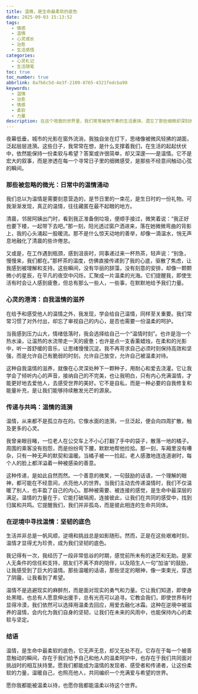 ```yaml
---
title: 温情，是生命最柔软的底色
date: 2025-09-03 15:13:52
tags:
  - 情感
  - 温情
  - 心灵成长
  - 治愈
  - 生活感悟
categories:
  - 心灵札记
  - 生活随笔
toc: true
toc_number: true
abbrlink: 8a7b6c5d-4e3f-2109-8765-4321fedcba98
keywords:
  - 温情
  - 治愈
  - 情感
  - 柔软
  - 力量
description: 在这个喧嚣的世界里，我们常常被快节奏的生活裹挟，遗忘了那些细微却深刻的感动。然而，总有一些瞬间，一些眼神，一些不经意的举动，像冬日暖阳般穿透心扉，提醒我们生命中最珍贵的底色——温情。它不是轰轰烈烈的爱，也不是惊天动地的义，而是流淌在日常中的涓涓细流，滋养着我们的灵魂，赋予我们前行的力量。今天，让我们一起放慢脚步，感受那些被我们忽略的温情，并学着将它融入生活，成为彼此生命中的光。
---
```


夜幕低垂，城市的光影在窗外流淌，我独自坐在灯下，思绪像被微风轻拂的湖面，泛起层层涟漪。这些日子，我常常在想，是什么支撑着我们，在生活的起起伏伏中，依然能保持一份柔软与希望？答案或许很简单，却又深邃——是温情。它不是宏大的叙事，而是渗透在每一个寻常日子里的细微感受，是那些不经意间触动心弦的瞬间。

### 那些被忽略的微光：日常中的温情涌动

我们总以为温情是需要刻意营造的，是节日里的一束花，是生日时的一份礼物。可我渐渐发现，真正的温情，往往藏匿在最不起眼的地方。

清晨，邻居阿姨出门时，看到我正准备倒垃圾，便顺手接过，微笑着说：“我正好也要下楼，一起带下去吧。”那一刻，阳光透过窗户洒进来，落在她微微弯曲的背影上，我的心头涌起一股暖流。那不是什么惊天动地的善举，却像一滴温水，悄无声息地融化了清晨的些许倦怠。

又或是，在工作遇到瓶颈，感到沮丧时，同事递过来一杯热茶，轻声说：“别急，慢慢来，我们都在。”那杯茶的温度，仿佛直接传递到了我的心底，驱散了焦虑，让我感到被理解和支持。这些瞬间，没有华丽的辞藻，没有刻意的安排，却像一颗颗微小的星辰，在平凡的夜空中闪烁，汇聚成一片温柔的光海。它们提醒我，即使生活有时会让人感到疲惫，但总有那么一些人，一些事，在默默地给予我们力量。

### 心灵的港湾：自我温情的滋养

在给予和感受他人的温情之外，我发现，学会给自己温情，同样至关重要。我们常常习惯了对外付出，却忘了审视自己的内心，是否也需要一份温柔的呵护。

当我感到压力山大，情绪低落时，我会选择给自己一个“温情时刻”。也许是泡一个热水澡，让温热的水流带走一天的疲惫；也许是点一支香薰蜡烛，在柔和的光影中，听一首舒缓的音乐，让思绪慢慢沉淀。我不再苛求自己必须时刻保持高效和坚强，而是允许自己有脆弱的时刻，允许自己放空，允许自己被温柔对待。

这种自我温情的滋养，就像在心灵深处种下一颗种子，用耐心和爱去浇灌。它让我学会了倾听内心的声音，接纳自己的不完美，也让我明白，只有内心充满温情，才能更好地去爱他人，去感受世界的美好。它不是自私，而是一种必要的自我修复和能量补充，是让我们能够持续散发光芒的源泉。

### 传递与共鸣：温情的涟漪

温情，从来都不是孤立存在的。它像水面的涟漪，一旦泛起，便会向四周扩散，触及更多的心灵。

我曾亲眼目睹，一位老人在公交车上不小心打翻了手中的袋子，散落一地的橘子。周围的乘客没有抱怨，而是纷纷弯下腰，默默地帮他捡拾。那一刻，车厢里没有嘈杂，只有一种无声的默契和温暖。当橘子被一一捡起，老人感激地连连道谢时，每个人的脸上都洋溢着一种被感染的善意。

这种传递，是如此自然而然。一个善意的微笑，一句鼓励的话语，一个理解的眼神，都可能在不经意间，点亮他人的世界。当我们主动去传递温情时，我们不仅温暖了别人，也丰盈了自己的内心。那种被需要、被连接的感觉，是生命中最深层的满足。温情的力量在于，它能打破隔阂，连接彼此，让我们在共同的感受中，找到归属和共鸣。它提醒我们，我们并非孤岛，而是彼此相连的生命共同体。

### 在逆境中寻找温情：坚韧的底色

生活并非总是一帆风顺，逆境和挑战总是如影随形。然而，正是在这些艰难时刻，温情才显得尤为珍贵，成为我们坚韧的底色。

我记得有一次，我经历了一段非常低谷的时期，感觉前所未有的迷茫和无助。是家人无条件的信任和支持，朋友们不离不弃的陪伴，以及陌生人一句“加油”的鼓励，让我感受到了巨大的温情。那些温暖的话语，那些坚定的眼神，像一束束光，穿透了阴霾，让我看到了希望。

温情不是逃避现实的麻醉剂，而是面对现实的勇气和力量。它让我们知道，即使身处黑暗，也总有人愿意伸出援手，总有光亮可以追寻。它教会我们，即使世界有时显得冷漠，我们依然可以选择用温柔去回应，用爱去融化冰霜。这种在逆境中被滋养的温情，会内化为我们自身的坚韧，让我们在未来的风雨中，也能保持内心的柔软与坚定。

### 结语

温情，是生命中最柔软的底色，它无声无息，却又无处不在。它存在于每一个被善意触动的瞬间，存在于我们给予自己和他人的温柔呵护中，也存在于我们共同面对挑战时的相互扶持里。愿我们都能成为温情的发现者、感受者和传递者，让这份柔软的力量，温暖自己，也照亮他人，共同编织一个充满爱与希望的世界。

愿你我都能被温柔以待，也愿你我都能温柔以待这个世界。